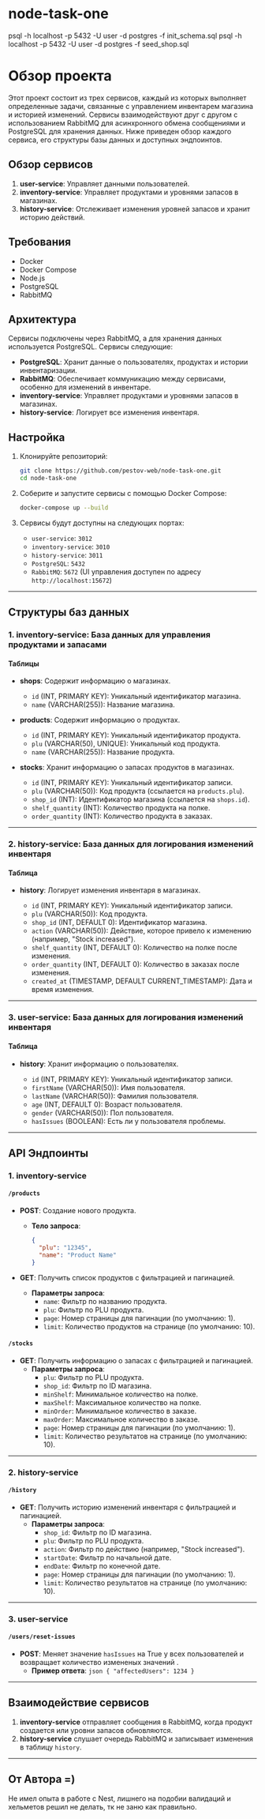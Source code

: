 # node-task-one

psql -h localhost -p 5432 -U user -d postgres -f init_schema.sql
psql -h localhost -p 5432 -U user -d postgres -f seed_shop.sql

# Обзор проекта

Этот проект состоит из трех сервисов, каждый из которых выполняет определенные задачи, связанные с управлением инвентарем магазина и историей изменений. Сервисы взаимодействуют друг с другом с использованием RabbitMQ для асинхронного обмена сообщениями и PostgreSQL для хранения данных. Ниже приведен обзор каждого сервиса, его структуры базы данных и доступных эндпоинтов.

## Обзор сервисов

1. **user-service**: Управляет данными пользователей.
2. **inventory-service**: Управляет продуктами и уровнями запасов в магазинах.
3. **history-service**: Отслеживает изменения уровней запасов и хранит историю действий.

## Требования

- Docker
- Docker Compose
- Node.js
- PostgreSQL
- RabbitMQ

## Архитектура

Сервисы подключены через RabbitMQ, а для хранения данных используется PostgreSQL. Сервисы следующие:

- **PostgreSQL**: Хранит данные о пользователях, продуктах и истории инвентаризации.
- **RabbitMQ**: Обеспечивает коммуникацию между сервисами, особенно для изменений в инвентаре.
- **inventory-service**: Управляет продуктами и уровнями запасов в магазинах.
- **history-service**: Логирует все изменения инвентаря.

## Настройка

1. Клонируйте репозиторий:

   ```bash
   git clone https://github.com/pestov-web/node-task-one.git
   cd node-task-one
   ```

2. Соберите и запустите сервисы с помощью Docker Compose:

   ```bash
   docker-compose up --build
   ```

3. Сервисы будут доступны на следующих портах:
   - `user-service`: `3012`
   - `inventory-service`: `3010`
   - `history-service`: `3011`
   - `PostgreSQL`: `5432`
   - `RabbitMQ`: `5672` (UI управления доступен по адресу `http://localhost:15672`)

---

## Структуры баз данных

### 1. **inventory-service**: База данных для управления продуктами и запасами

#### Таблицы

- **shops**: Содержит информацию о магазинах.

  - `id` (INT, PRIMARY KEY): Уникальный идентификатор магазина.
  - `name` (VARCHAR(255)): Название магазина.

- **products**: Содержит информацию о продуктах.

  - `id` (INT, PRIMARY KEY): Уникальный идентификатор продукта.
  - `plu` (VARCHAR(50), UNIQUE): Уникальный код продукта.
  - `name` (VARCHAR(255)): Название продукта.

- **stocks**: Хранит информацию о запасах продуктов в магазинах.

  - `id` (INT, PRIMARY KEY): Уникальный идентификатор записи.
  - `plu` (VARCHAR(50)): Код продукта (ссылается на `products.plu`).
  - `shop_id` (INT): Идентификатор магазина (ссылается на `shops.id`).
  - `shelf_quantity` (INT): Количество продукта на полке.
  - `order_quantity` (INT): Количество продукта в заказах.

---

### 2. **history-service**: База данных для логирования изменений инвентаря

#### Таблица

- **history**: Логирует изменения инвентаря в магазинах.

  - `id` (INT, PRIMARY KEY): Уникальный идентификатор записи.
  - `plu` (VARCHAR(50)): Код продукта.
  - `shop_id` (INT, DEFAULT 0): Идентификатор магазина.
  - `action` (VARCHAR(50)): Действие, которое привело к изменению (например, "Stock increased").
  - `shelf_quantity` (INT, DEFAULT 0): Количество на полке после изменения.
  - `order_quantity` (INT, DEFAULT 0): Количество в заказах после изменения.
  - `created_at` (TIMESTAMP, DEFAULT CURRENT_TIMESTAMP): Дата и время изменения.

---

### 3. **user-service**: База данных для логирования изменений инвентаря

#### Таблица

- **history**: Хранит информацию о пользователях.

  - `id` (INT, PRIMARY KEY): Уникальный идентификатор записи.
  - `firstName` (VARCHAR(50)): Имя пользователя.
  - `lastName` (VARCHAR(50)): Фамилия пользователя.
  - `age` (INT, DEFAULT 0): Возраст пользователя.
  - `gender` (VARCHAR(50)): Пол пользователя.
  - `hasIssues` (BOOLEAN): Есть ли у пользователя проблемы.

---

## API Эндпоинты

### 1. **inventory-service**

#### `/products`

- **POST**: Создание нового продукта.

  - **Тело запроса**:
    ```json
    {
      "plu": "12345",
      "name": "Product Name"
    }
    ```

- **GET**: Получить список продуктов с фильтрацией и пагинацией.
  - **Параметры запроса**:
    - `name`: Фильтр по названию продукта.
    - `plu`: Фильтр по PLU продукта.
    - `page`: Номер страницы для пагинации (по умолчанию: 1).
    - `limit`: Количество продуктов на странице (по умолчанию: 10).

#### `/stocks`

- **GET**: Получить информацию о запасах с фильтрацией и пагинацией.
  - **Параметры запроса**:
    - `plu`: Фильтр по PLU продукта.
    - `shop_id`: Фильтр по ID магазина.
    - `minShelf`: Минимальное количество на полке.
    - `maxShelf`: Максимальное количество на полке.
    - `minOrder`: Минимальное количество в заказе.
    - `maxOrder`: Максимальное количество в заказе.
    - `page`: Номер страницы для пагинации (по умолчанию: 1).
    - `limit`: Количество результатов на странице (по умолчанию: 10).

---

### 2. **history-service**

#### `/history`

- **GET**: Получить историю изменений инвентаря с фильтрацией и пагинацией.
  - **Параметры запроса**:
    - `shop_id`: Фильтр по ID магазина.
    - `plu`: Фильтр по PLU продукта.
    - `action`: Фильтр по действию (например, "Stock increased").
    - `startDate`: Фильтр по начальной дате.
    - `endDate`: Фильтр по конечной дате.
    - `page`: Номер страницы для пагинации (по умолчанию: 1).
    - `limit`: Количество результатов на странице (по умолчанию: 10).

---

### 3. **user-service**

#### `/users/reset-issues`

- **POST**: Меняет значение `hasIssues` на True у всех пользователей и возвращает количество измененых значений .
  - **Пример ответа**:
    `json
{
    "affectedUsers": 1234
}
    `

---

## Взаимодействие сервисов

1. **inventory-service** отправляет сообщения в RabbitMQ, когда продукт создается или уровни запасов обновляются.
2. **history-service** слушает очередь RabbitMQ и записывает изменения в таблицу `history`.

---

## От Автора =)

Не имел опыта в работе с Nest, лишнего на подобии валидаций и хельметов решил не делать, тк не заню как правильно.
